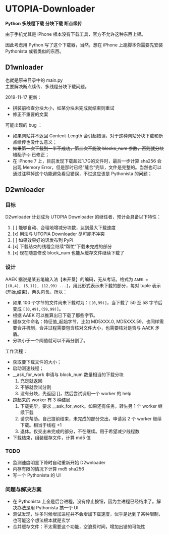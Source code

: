 # UTOPIA-Downloader

**Python** **多线程下载** **分块下载** **断点续传**

由于手机尤其是 iPhone 根本没有下载工具，官方不允许这种东西上架。

因此考虑用 Python 写了这个下载器，当然，想在 iPhone 上跑脚本你需要先安装 Pythonista 或者类似的东西。

## D1wnloader

也就是原来目录中的 main.py  
主要解决断点续传、多线程分块下载问题。

2019-11-17 更新：

- 拼装前检查分块大小，如某分块未完成就结束则重试  
- 修正不重要的文案  

可能出现的 bug ：

- 如果网站并不返回 Content-Length 会引起错误，对于这种网站分块下载和断点续传也没什么意义；
- ~~如果第一次下载到一半不成功，第二次不能改 blocks_num 参数，否则就分块错乱了；~~ 已修正；
- 在 iPhone 7 上，目前发现下载超过1.7G的文件时，最后一步计算 sha256 会出现 Memory Error，但是那时已经“缝合”完毕，文件是完整的。当然也可以通过注释掉这个功能避免看见错误，不过这应该是 Pythonista 的问题；

## D2wnloader

### 目标

D2wnloader 计划成为 UTOPIA Downloader 的继任者，预计会具备以下特性：  

1. [ ] 能够自动、合理地增减分块数，达到最大下载速度
2. [x] 用法与 UTOPIA Downloader 尽可能不冲突
3. [ ] 如果效果好的话发布到 PyPI
4. [x] 下载结束的线程会继续“帮忙”下载未完成的部分
5. [x] 现在随意修改 block_num 也能从缓存文件继续下载了

### 设计

AAEK 据说是某五笔输入法【未开垦】的编码，无从考证。格式为 `AAEK = [(0,4), (5,11), (12,99) ...]`，用此形式表示未下载的部分，每对 tuple 表示 (开始,结束)，两头包含。所以：

- 如果 100 个字节的文件尚未下载时为：`[(0,99)]`，当下载了 50 至 58 字节后变成 `[(0,49),(59,99)]`。
- 根据 AAEK 可以推算出已下载了那些字节。
- 缓存文件命名：特征值_起始字节，比如 MD5XXX.0, MD5XXX.59。也同样需要合并机制，合并过程需要包含核对文件大小，也需要核对是否与 AAEK 矛盾。
- 分块小于一个阈值就可以不再分割了。

工作流程：

- 获取要下载文件的大小；
- 启动测速线程；
- __ask_for_work 申请与 block_num 数量相当的下载分块
    1. 充足就返回
    2. 不够就尝试分割
    3. 没有分块，先返回 []，然后尝试调用一个 worker 的 help
- 跑起来的 worker 有 3 种结局
    1. 下载完毕，要求 __ask_for_work。如果还有任务，转生另 1 个 worker 继续下载
    2. 请求帮助。自己提前结束，未完成的部分交出，申请另 2 个 worker 继续下载。相当于线程 +1
    3. 退休。仅交出未完成的部分，不在继续。用于希望减少线程数
- 下载结束，组装缓存文件，计算 md5 值

### TODO

- 监测速度明显下降时自动重新开始 D2wnloader
- 内存有限的情况下计算 md5 sha256
- 写一个 Pythonista 的 UI

### 问题与解决方案

- 在 Pythonista 上全是后台进程，没有停止按钮，因为主进程已经结束了。解决办法是用 Pythonista 搞一个 UI
- 测试发现，许多时候增加进程并不会增加下载速度，似乎是达到了某种限制，也可能这个想法根本就是玄学
- 合并缓存文件：不太需要这个功能，空浪费时间，增加出错的可能性

